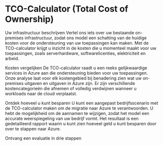 # TCO-Calculator (Total Cost of Ownership)  

Uw infrastructuur beschrijven
Vertel ons iets over uw bestaande on-premises infrastructuur, zodat ons model een schatting van de huidige kosten voor de ondersteuning van uw toepassingen kan maken. Met de TCO-calculator krijgt u inzicht in de kosten die u momenteel maakt voor uw toepassingen, zoals serverhardware, softwarelicenties, elektriciteit en arbeid.

Kosten vergelijken
De TCO-calculator raadt u een reeks gelijkwaardige services in Azure aan die ondersteuning bieden voor uw toepassingen. Onze analyse laat voor elk kostengebied bij benadering zien wat uw on-premises uitgaven en uitgaven in Azure zijn. Er zijn verschillende kostencategorieën die afnemen of volledig verdwijnen wanneer u workloads naar de cloud verplaatst.

Ontdek hoeveel u kunt besparen
U kunt een aangepast bedrijfsscenario met de TCO-calculator maken om de migratie naar Azure te verantwoorden. U hebt de mogelijkheid om de aannamen te wijzigen, zodat het model een accurate weerspiegeling van uw bedrijf vormt. Het resultaat is een gedetailleerd rapport waarin u kunt zien hoeveel geld u kunt besparen door over te stappen naar Azure.

Ontvang een evaluatie in drie stappen